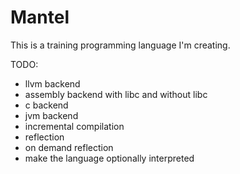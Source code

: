 # Mantel

This is a training programming language I'm creating.

TODO:

- llvm backend
- assembly backend with libc and without libc
- c backend
- jvm backend
- incremental compilation
- reflection
- on demand reflection
- make the language optionally interpreted

